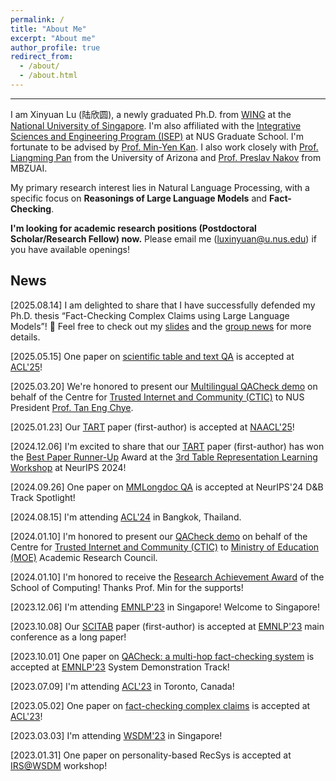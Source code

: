 ```yaml
---
permalink: /
title: "About Me"
excerpt: "About me"
author_profile: true
redirect_from: 
  - /about/
  - /about.html
---
```


---

I am Xinyuan Lu (陆欣圆), a newly graduated Ph.D. from [WING](https://wing.comp.nus.edu.sg/) at the [National University of Singapore](https://www.nus.edu.sg/). I'm also affiliated with the [Integrative Sciences and Engineering Program (ISEP)](https://isep.nus.edu.sg/about/) at NUS Graduate School. I'm fortunate to be advised by [Prof. Min-Yen Kan](https://www.comp.nus.edu.sg/~kanmy/). I also work closely with [Prof. Liangming Pan](https://scholar.google.com.sg/citations?user=JcjjOTUAAAAJ&hl=en) from the University of Arizona and [Prof. Preslav Nakov](https://scholar.google.com/citations?user=DfXsKZ4AAAAJ&hl=en) from MBZUAI. 

My primary research interest lies in Natural Language Processing, with a specific focus on **Reasonings of Large Language Models** and **Fact-Checking**.  

**I'm looking for academic research positions (Postdoctoral Scholar/Research Fellow) now.** Please email me (luxinyuan@u.nus.edu) if you have available openings!

## News

[2025.08.14] I am delighted to share that I have successfully defended my Ph.D. thesis “Fact-Checking Complex Claims using Large Language Models”! 🎉 Feel free to check out my [slides](https://drive.google.com/file/d/1AQT_x3eD6kXYdb1KwgcD3NlDq7prOmMe/view?usp=sharing) and the [group news](https://wing.comp.nus.edu.sg/post/25-08-14-xinyuan-defense/) for more details.

[2025.05.15] One paper on [scientific table and text QA](https://arxiv.org/pdf/2412.11757) is accepted at [ACL'25](https://2025.aclweb.org/)!

[2025.03.20] We're honored to present our [Multilingual QACheck demo](https://drive.google.com/file/d/17DfRjtk1RKND0cXVskIic8YJgAY7IRt-/view?usp=sharing) on behalf of the Centre for [Trusted Internet and Community (CTIC)](https://ctic.nus.edu.sg/) to NUS President [Prof. Tan Eng Chye](https://drive.google.com/file/d/1wSDdBIP-H2tNb6HZnZgMjEFT2vif8jXo/view?usp=sharing).

[2025.01.23] Our [TART](https://arxiv.org/abs/2409.11724) paper (first-author) is accepted at [NAACL'25](https://2025.naacl.org/)!

[2024.12.06] I'm excited to share that our [TART](https://arxiv.org/abs/2409.11724) paper (first-author) has won the [Best Paper Runner-Up](https://drive.google.com/file/d/1uIkFtm2FxBizuB1ec8VoQWTrCQx7J9zR/view?usp=sharing) Award at the [3rd Table Representation Learning Workshop](https://table-representation-learning.github.io/NeurIPS2024/) at NeurIPS 2024!

[2024.09.26] One paper on [MMLongdoc QA](https://arxiv.org/abs/2407.01523) is accepted at NeurIPS'24 D&B Track Spotlight!

[2024.08.15] I'm attending [ACL'24](https://2024.aclweb.org/) in Bangkok, Thailand.

[2024.01.10] I'm honored to present our [QACheck demo](https://arxiv.org/abs/2310.07609) on behalf of the Centre for [Trusted Internet and Community (CTIC)](https://ctic.nus.edu.sg/) to [Ministry of Education (MOE)](https://www.moe.gov.sg/) Academic Research Council.

[2024.01.10] I'm honored to receive the [Research Achievement Award](https://drive.google.com/file/d/1jdvyH3PIDz3TubIV3HToP3i62GRhh_eH/view?usp=sharing) of the School of Computing! Thanks Prof. Min for the supports!

[2023.12.06] I'm attending [EMNLP'23](https://2023.emnlp.org/) in Singapore! Welcome to Singapore!

[2023.10.08] Our [SCITAB](https://arxiv.org/abs/2305.13186) paper (first-author) is accepted at [EMNLP'23](https://2023.emnlp.org/) main conference as a long paper!

[2023.10.01] One paper on [QACheck: a multi-hop fact-checking system](https://arxiv.org/abs/2310.07609) is accepted at [EMNLP'23](https://2023.emnlp.org/) System Demonstration Track!

[2023.07.09] I'm attending [ACL'23](https://2023.aclweb.org/) in Toronto, Canada!

[2023.05.02] One paper on [fact-checking complex claims](https://aclanthology.org/2023.acl-long.386.pdf) is accepted at [ACL'23](https://2023.aclweb.org/)!

[2023.03.03] I'm attending [WSDM'23](https://www.wsdm-conference.org/2023/) in Singapore!

[2023.01.31] One paper on personality-based RecSys is accepted at [IRS@WSDM](https://irs-wsdm.github.io/) workshop!

